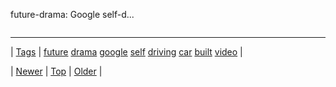 <!--
title: future-drama
date: 2020-06-28T15:27:00.337Z
tags: future, drama, google, self, driving, car, built, video
-->


future-drama: Google self-d...

<video controls="controls" autoplay="autoplay" src="http://youtu.be/CqSDWoAhvLU" type="video/mp4" width="0" height="0"></video>

<!--BOTTOM-POST-NAVIGATION-->
---

| [Tags](tags.md) | [future](tag-future.md) [drama](tag-drama.md) [google](tag-google.md) [self](tag-self.md) [driving](tag-driving.md) [car](tag-car.md) [built](tag-built.md) [video](tag-video.md) |

| [Newer](90064212792.md) | [Top](index.md) | [Older](90119206354.md) |